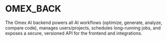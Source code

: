 # OMEX_BACK
The Omex AI backend powers all AI workflows (optimize, generate, analyze, compare code), manages users/projects, schedules long-running jobs, and exposes a secure, versioned API for the frontend and integrations.
